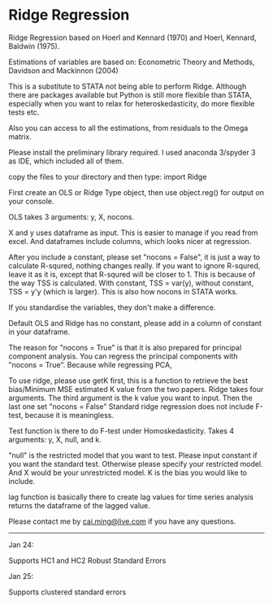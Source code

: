 # Ridge Regression

Ridge Regression based on Hoerl and Kennard (1970) and Hoerl, Kennard, Baldwin (1975). 

Estimations of variables are based on: Econometric Theory and Methods, Davidson and Mackinnon (2004)

This is a substitute to STATA not being able to perform Ridge. Although there are packages available but Python is still more flexible than STATA, especially when you want to relax for heteroskedasticity, do more flexible tests etc. 

Also you can access to all the estimations, from residuals to the Omega matrix. 

Please install the preliminary library required. I used anaconda 3/spyder 3 as IDE, which included all of them. 

copy the files to your directory and then type: 
import Ridge

First create an OLS or Ridge Type object, then use object.reg() for output on your console. 

OLS takes 3 arguments: y, X, nocons. 

X and y uses dataframe as input. This is easier to manage if you read from excel. And dataframes include columns, which looks nicer at regression.

After you include a constant, please set "nocons = False", it is just a way to calculate R-squred, nothing changes really. If you want to ignore R-squred, leave it as it is, except that R-squred will be closer to 1. This is because of the way TSS is calculated. With constant, TSS = var(y), without constant, TSS = y'y (which is larger). This is also how nocons in STATA works. 

If you standardise the variables, they don't make a difference. 

Default OLS and Ridge has no constant, please add in a column of constant in your dataframe. 

The reason for "nocons = True" is that it is also prepared for principal component analysis. You can regress the principal components with "nocons = True". Because while regressing PCA, 

To use ridge, please use getK first, this is a function to retrieve the best bias/Minimum MSE estimated K value from the two papers. 
Ridge takes four arguments. The third argument is the k value you want to input. Then the last one set "nocons = False"
Standard ridge regression does not include F-test, because it is meaningless. 

Test function is there to do F-test under Homoskedasticity. Takes 4 arguments: y, X, null, and k.

"null" is the restricted model that you want to test. Please input constant if you want the standard test. Otherwise please specify your restricted model. And X would be your unrestricted model. K is the bias you would like to include. 

lag function is basically there to create lag values for time series analysis returns the dataframe of the lagged value. 

Please contact me by 
cai.ming@live.com 
if you have any questions. 

----------------------------
Jan 24: 

Supports HC1 and HC2 Robust Standard Errors

Jan 25:

Supports clustered standard errors
